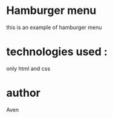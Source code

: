 # Hamburger menu
this is an example of hamburger menu

# technologies used :
only html and css

# author
Aven